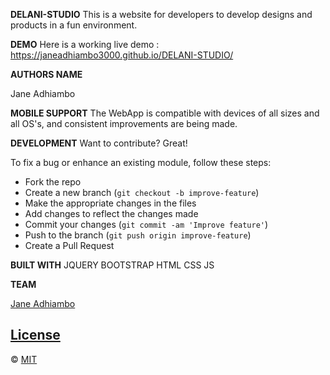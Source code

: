 **DELANI-STUDIO**
This is a website for developers to develop designs and products in a fun environment.

**DEMO**
Here is a working live demo :  https://janeadhiambo3000.github.io/DELANI-STUDIO/

**AUTHORS NAME**

Jane Adhiambo


**MOBILE SUPPORT**
The WebApp is compatible with devices of all sizes and all OS's, and consistent improvements are being made.


**DEVELOPMENT**
Want to contribute? Great!

To fix a bug or enhance an existing module, follow these steps:

- Fork the repo
- Create a new branch (`git checkout -b improve-feature`)
- Make the appropriate changes in the files
- Add changes to reflect the changes made
- Commit your changes (`git commit -am 'Improve feature'`)
- Push to the branch (`git push origin improve-feature`)
- Create a Pull Request 



**BUILT WITH**
JQUERY
BOOTSTRAP
HTML
CSS
JS


**TEAM**


[Jane Adhiambo ](https://github.com/JaneAdhiambo3000) 

## [License](https://github.com/JaneAdhiambo3000/WebApp/blob/master/LICENSE)

© [MIT](LICENSE.md)

